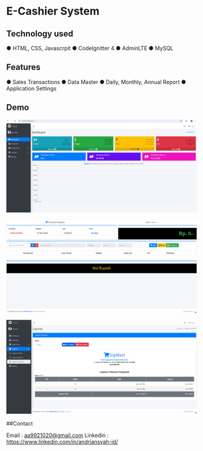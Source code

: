 # E-Cashier System

## Technology used

● HTML, CSS, Javascrpit
● CodeIgnitter 4
● AdminLTE
● MySQL

## Features

● Sales Transactions
● Data Master
● Daily, Monthly, Annual Report
● Application Settings

## Demo

![ss1](img/img_1.png)


![ss2](img/img_2.png)


![ss3](img/img_3.png)



##Contact

Email : aa9921020@gmail.com
Linkedin : https://www.linkedin.com/in/andriansyah-id/
